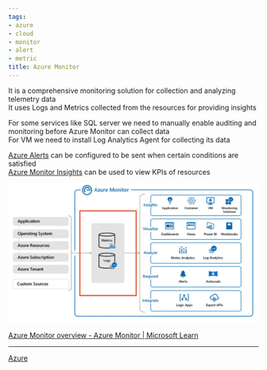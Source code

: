 ```yaml
---
tags:
- azure
- cloud
- monitor
- alert
- metric
title: Azure Monitor
---
```


It is a comprehensive monitoring solution for collection and analyzing telemetry data  
It uses Logs and Metrics collected from the resources for providing insights  

For some services like SQL server we need to manually enable auditing and monitoring before Azure Monitor can collect data  
For VM we need to install Log Analytics Agent for collecting its data

[Azure Alerts](azure-alerts.md) can be configured to be sent when certain conditions are satisfied  
<u>Azure Monitor Insights</u> can be used to view KPIs of resources  

![Azure Monitor|580](../../images/azure-monitor.png)

[Azure Monitor overview - Azure Monitor | Microsoft Learn](https://learn.microsoft.com/en-us/azure/azure-monitor/overview)

---

[Azure](../../azure.md)